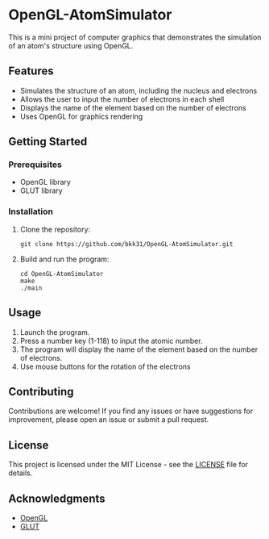 # OpenGL-AtomSimulator

This is a mini project of computer graphics that demonstrates the simulation of an atom's structure using OpenGL.

## Features

- Simulates the structure of an atom, including the nucleus and electrons
- Allows the user to input the number of electrons in each shell
- Displays the name of the element based on the number of electrons
- Uses OpenGL for graphics rendering

## Getting Started

### Prerequisites

- OpenGL library
- GLUT library

### Installation

1. Clone the repository:

   ```
   git clone https://github.com/bkk31/OpenGL-AtomSimulator.git
   ```

2. Build and run the program:
   ```
   cd OpenGL-AtomSimulator
   make
   ./main
   ```

## Usage

1. Launch the program.
2. Press a number key (1-118) to input the atomic number.
3. The program will display the name of the element based on the number of electrons.
4. Use mouse buttons for the rotation of the electrons

## Contributing

Contributions are welcome! If you find any issues or have suggestions for improvement, please open an issue or submit a pull request.

## License

This project is licensed under the MIT License - see the [LICENSE](LICENSE) file for details.

## Acknowledgments

- [OpenGL](https://www.opengl.org/)
- [GLUT](https://www.opengl.org/resources/libraries/glut/)
